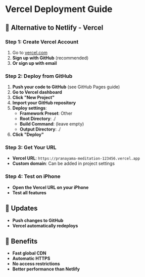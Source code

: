 # Vercel Deployment Guide

## 🚀 Alternative to Netlify - Vercel

### Step 1: Create Vercel Account
1. Go to [vercel.com](https://vercel.com)
2. **Sign up with GitHub** (recommended)
3. **Or sign up with email**

### Step 2: Deploy from GitHub
1. **Push your code to GitHub** (see GitHub Pages guide)
2. **Go to Vercel dashboard**
3. **Click "New Project"**
4. **Import your GitHub repository**
5. **Deploy settings**:
   - **Framework Preset**: Other
   - **Root Directory**: ./
   - **Build Command**: (leave empty)
   - **Output Directory**: ./
6. **Click "Deploy"**

### Step 3: Get Your URL
- **Vercel URL**: `https://pranayama-meditation-123456.vercel.app`
- **Custom domain**: Can be added in project settings

### Step 4: Test on iPhone
- **Open the Vercel URL on your iPhone**
- **Test all features**

## 🔄 Updates
- **Push changes to GitHub**
- **Vercel automatically redeploys**

## 📱 Benefits
- **Fast global CDN**
- **Automatic HTTPS**
- **No access restrictions**
- **Better performance than Netlify**
